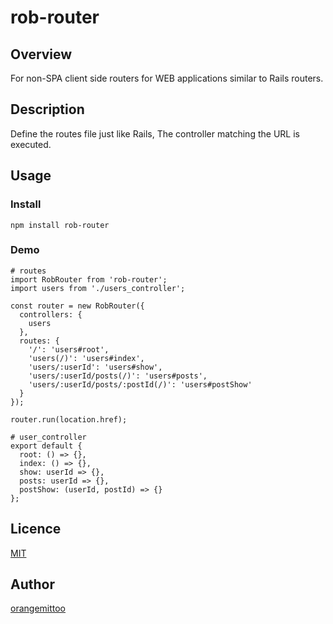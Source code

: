 rob-router
====

## Overview
For non-SPA client side routers for WEB applications similar to Rails routers.

## Description
Define the routes file just like Rails,
The controller matching the URL is executed.

## Usage

### Install

```
npm install rob-router
```

### Demo

```
# routes
import RobRouter from 'rob-router';
import users from './users_controller';

const router = new RobRouter({
  controllers: {
    users
  },
  routes: {
    '/': 'users#root',
    'users(/)': 'users#index',
    'users/:userId': 'users#show',
    'users/:userId/posts(/)': 'users#posts',
    'users/:userId/posts/:postId(/)': 'users#postShow'
  }
});

router.run(location.href);

# user_controller
export default {
  root: () => {},
  index: () => {},
  show: userId => {},
  posts: userId => {},
  postShow: (userId, postId) => {}
};
```

## Licence

[MIT](https://github.com/tcnksm/tool/blob/master/LICENCE)

## Author

[orangemittoo](https://github.com/orangemittoo)
